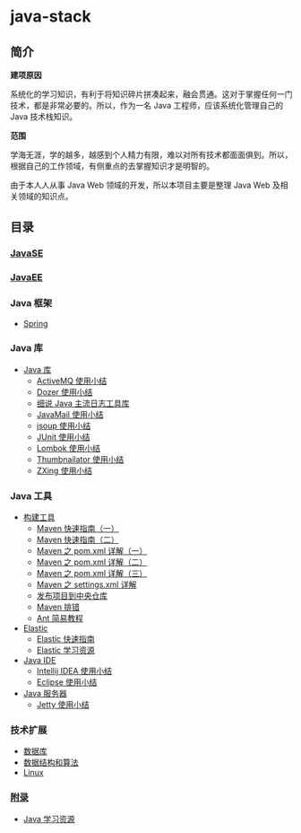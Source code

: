 # java-stack

## 简介

**建项原因**

系统化的学习知识，有利于将知识碎片拼凑起来，融会贯通。这对于掌握任何一门技术，都是非常必要的。所以，作为一名 Java 工程师，应该系统化管理自己的 Java 技术栈知识。

**范围**

学海无涯，学的越多，越感到个人精力有限，难以对所有技术都面面俱到。所以，根据自己的工作领域，有侧重点的去掌握知识才是明智的。

由于本人人从事 Java Web 领域的开发，所以本项目主要是整理 Java Web 及相关领域的知识点。

## 目录

### [JavaSE](https://github.com/dunwu/JavaSE)

### [JavaEE](https://github.com/dunwu/javaee-notes)

### Java 框架

* [Spring](https://github.com/dunwu/spring-notes)

### Java 库

* [Java 库](docs/javalib/README.md)
  * [ActiveMQ 使用小结](docs/javalib/activemq.md)
  * [Dozer 使用小结](docs/javalib/dozer.md)
  * [细说 Java 主流日志工具库](docs/javalib/java-log.md)
  * [JavaMail 使用小结](docs/javalib/javamail.md)
  * [jsoup 使用小结](docs/javalib/jsoup.md)
  * [JUnit 使用小结](docs/javalib/junit.md)
  * [Lombok 使用小结](docs/javalib/lombok.md)
  * [Thumbnailator 使用小结](docs/javalib/thumbnailator.md)
  * [ZXing 使用小结](docs/javalib/zxing.md)

### Java 工具

* [构建工具](docs/javatool/build/README.md)
  * [Maven 快速指南（一）](docs/javatool/build/maven/maven-quickstart-01.md)
  * [Maven 快速指南（二）](docs/javatool/build/maven/maven-quickstart-02.md)
  * [Maven 之 pom.xml 详解（一）](docs/javatool/build/maven/maven-pom-01.md)
  * [Maven 之 pom.xml 详解（二）](docs/javatool/build/maven/maven-pom-02.md)
  * [Maven 之 pom.xml 详解（三）](docs/javatool/build/maven/maven-pom-03.md)
  * [Maven 之 settings.xml 详解](docs/javatool/build/maven/maven-settings-config.md)
  * [发布项目到中央仓库](docs/javatool/build/maven/maven-deploy.md)
  * [Maven 排错](docs/javatool/build/maven/maven-faq.md)
  * [Ant 简易教程](docs/javatool/build/ant.md)
* [Elastic](docs/javatool/elastic/README.md)
  * [Elastic 快速指南](docs/javatool/elastic/elastic-quickstart.md)
  * [Elastic 学习资源](docs/javatool/elastic/resources.md)
* [Java IDE](docs/javatool/ide/README.md)
  * [Intellij IDEA 使用小结](docs/javatool/ide/intellij.md)
  * [Eclipse 使用小结](docs/javatool/ide/eclipse.md)
* [Java 服务器](docs/javatool/server/README.md)
  * [Jetty 使用小结](docs/javatool/server/jetty.md)

### 技术扩展

* [数据库](docs/extend/database.md)
* [数据结构和算法](docs/extend/algorithm.md)
* [Linux](docs/extend/linux.md)

### [附录](docs/appendix/README.md)

* [Java 学习资源](docs/spring/appendix/resources.md)
